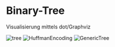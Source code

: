 # Binary-Tree
Visualisierung mittels dot/Graphviz

![tree](https://github.com/Goku80/Rekursive-Kreise-Visualisierung/assets/100942501/c1e82547-8b1f-432b-8c14-8bf818650134)
![HuffmanEncoding](https://github.com/Goku80/Rekursive-Kreise-Visualisierung/assets/100942501/66c3448d-285c-4595-80bc-eefab820af12)
![GenericTree](https://github.com/Goku80/Rekursive-Kreise-Visualisierung/assets/100942501/6e5a8d9c-5db0-4d14-aa09-66c70e43bfd8)
